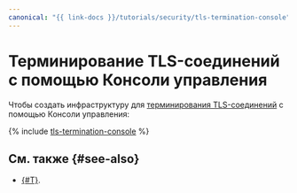 ```yaml
---
canonical: "{{ link-docs }}/tutorials/security/tls-termination-console"
---
```


# Терминирование TLS-соединений с помощью Консоли управления

Чтобы создать инфраструктуру для [терминирования TLS-соединений](index.md) c помощью Консоли управления:

{% include [tls-termination-console](../../../_tutorials/security/tls-termination-console.md) %}

## См. также {#see-also}

* [{#T}](terraform.md).